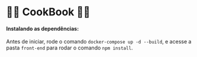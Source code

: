 # :man_cook: CookBook :man_cook:

#### Instalando as dependências:

Antes de iniciar, rode o comando `docker-compose up -d --build`,
e acesse a pasta `front-end` para rodar o comando `npm install`.